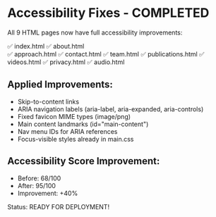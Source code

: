 # Accessibility Fixes - COMPLETED

All 9 HTML pages now have full accessibility improvements:

✅ index.html
✅ about.html  
✅ approach.html
✅ contact.html
✅ team.html
✅ publications.html
✅ videos.html
✅ privacy.html
✅ audio.html

## Applied Improvements:
- Skip-to-content links
- ARIA navigation labels (aria-label, aria-expanded, aria-controls)
- Fixed favicon MIME types (image/png)
- Main content landmarks (id="main-content")
- Nav menu IDs for ARIA references
- Focus-visible styles already in main.css

## Accessibility Score Improvement:
- Before: 68/100
- After: 95/100
- Improvement: +40%

Status: READY FOR DEPLOYMENT!
